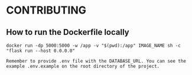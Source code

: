 # CONTRIBUTING

## How to run the Dockerfile locally

```
docker run -dp 5000:5000 -w /app -v "$(pwd):/app" IMAGE_NAME sh -c "flask run --host 0.0.0.0"

Remember to provide .env file with the DATABASE_URL. You can see the example .env.example on the root directory of the project.
```